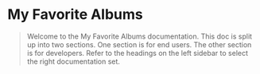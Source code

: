 # <a id="home-page"></a> My Favorite Albums

> Welcome to the My Favorite Albums documentation.
This doc is split up into two sections.  One section is for end users.  The other section is for developers.  Refer to the headings on the left sidebar to select the right documentation set.
